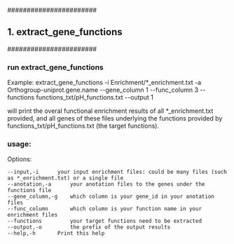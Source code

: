 #######################
## 1. extract_gene_functions    
#######################
### run extract_gene_functions  
Example: 
extract_gene_functions -i Enrichment/\*\_enrichment.txt -a Orthogroup-uniprot.gene.name --gene_column 1 --func_column 3 --functions functions_txt/pH_functions.txt --output 1

will print the overal functional enrichment results of all \*\_enrichment.txt provided,
and all genes of these files underlying the functions provided by functions_txt/pH_functions.txt (the target functions).  

### usage:    
Options:

	--input,-i		your input enrichment files: could be many files (such as *_enrichment.txt) or a single file
	--anotation,-a 		your anotation files to the genes under the functions file
	--gene_column,-g 	which column is your gene_id in your anotation files
	--func_column 		which column is your function name in your enrichment files
	--functions 		your target functions need to be extracted
	--output,-o 		the prefix of the output results
	--help,-h 		Print this help
